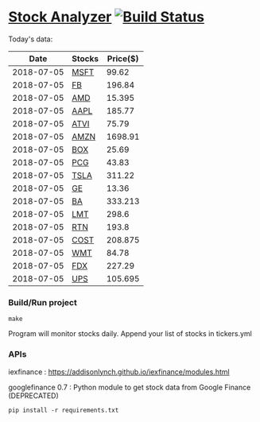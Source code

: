 # [Stock Analyzer](https://ogoyal.github.io/StockAnalyzer/) [![Build Status](https://travis-ci.org/ogoyal/StockAnalyzer.svg?branch=master)](https://travis-ci.org/ogoyal/StockAnalyzer)

Today's data:

| Date| Stocks| Price($) | 
| --- | --- | ---  | 
| 2018-07-05| [MSFT](https://plot.ly/~ogoyal/2)| 99.62 | 
| 2018-07-05| [FB](https://plot.ly/~ogoyal/4)| 196.84 | 
| 2018-07-05| [AMD](https://plot.ly/~ogoyal/6)| 15.395 | 
| 2018-07-05| [AAPL](https://plot.ly/~ogoyal/8)| 185.77 | 
| 2018-07-05| [ATVI](https://plot.ly/~ogoyal/10)| 75.79 | 
| 2018-07-05| [AMZN](https://plot.ly/~ogoyal/12)| 1698.91 | 
| 2018-07-05| [BOX](https://plot.ly/~ogoyal/14)| 25.69 | 
| 2018-07-05| [PCG](https://plot.ly/~ogoyal/16)| 43.83 | 
| 2018-07-05| [TSLA](https://plot.ly/~ogoyal/18)| 311.22 | 
| 2018-07-05| [GE](https://plot.ly/~ogoyal/20)| 13.36 | 
| 2018-07-05| [BA](https://plot.ly/~ogoyal/22)| 333.213 | 
| 2018-07-05| [LMT](https://plot.ly/~ogoyal/24)| 298.6 | 
| 2018-07-05| [RTN](https://plot.ly/~ogoyal/26)| 193.8 | 
| 2018-07-05| [COST](https://plot.ly/~ogoyal/28)| 208.875 | 
| 2018-07-05| [WMT](https://plot.ly/~ogoyal/30)| 84.78 | 
| 2018-07-05| [FDX](https://plot.ly/~ogoyal/32)| 227.29 | 
| 2018-07-05| [UPS](https://plot.ly/~ogoyal/34)| 105.695 | 

### Build/Run project

```
make
```

Program will monitor stocks daily. Append your list of stocks in tickers.yml

### APIs
iexfinance : https://addisonlynch.github.io/iexfinance/modules.html

googlefinance 0.7 : Python module to get stock data from Google Finance (DEPRECATED)

```
pip install -r requirements.txt
```
